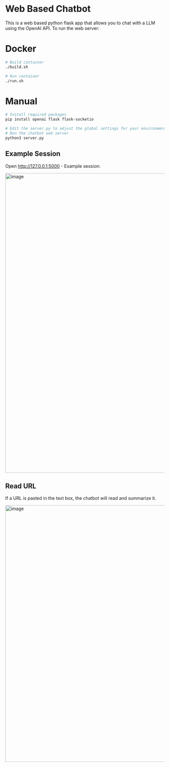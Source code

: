# Web Based Chatbot

This is a web based python flask app that allows you to chat with a LLM using the OpenAI API. To run the web server:

# Docker

```bash
# Build container
./build.sh

# Run container
./run.sh
```

# Manual

```bash
# Install required packages
pip install openai flask flask-socketio

# Edit the server.py to adjust the global settings for your environment (e.g. openai.api_base)
# Run the chatbot web server
python3 server.py
```

## Example Session

Open http://127.0.0.1:5000 - Example session:

<img width="946" alt="image" src="https://github.com/jasonacox/TinyLLM/assets/836718/08097e39-9c00-4f75-8c9a-d329c886b148">

## Read URL

If a URL is pasted in the text box, the chatbot will read and summarize it.

<img width="810" alt="image" src="https://github.com/jasonacox/TinyLLM/assets/836718/44d8a2f7-54c1-4b1c-8471-fdf13439be3b">

